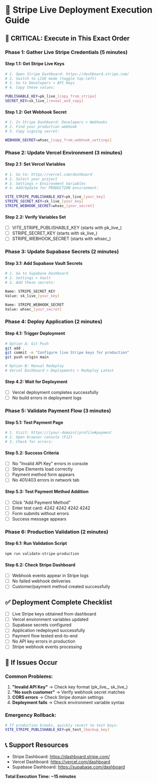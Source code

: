 # 🎯 Stripe Live Deployment Execution Guide

## 🚨 CRITICAL: Execute in This Exact Order

### Phase 1: Gather Live Stripe Credentials (5 minutes)

#### Step 1.1: Get Stripe Live Keys
```bash
# 1. Open Stripe Dashboard: https://dashboard.stripe.com/
# 2. Switch to LIVE mode (toggle top-left)
# 3. Go to Developers > API Keys
# 4. Copy these values:

PUBLISHABLE_KEY=pk_live_[copy_from_stripe]
SECRET_KEY=sk_live_[reveal_and_copy]
```

#### Step 1.2: Get Webhook Secret
```bash
# 1. In Stripe Dashboard: Developers > Webhooks
# 2. Find your production webhook
# 3. Copy signing secret:

WEBHOOK_SECRET=whsec_[copy_from_webhook_settings]
```

### Phase 2: Update Vercel Environment (3 minutes)

#### Step 2.1: Set Vercel Variables
```bash
# 1. Go to: https://vercel.com/dashboard
# 2. Select your project
# 3. Settings > Environment Variables
# 4. Add/Update for PRODUCTION environment:

VITE_STRIPE_PUBLISHABLE_KEY=pk_live_[your_key]
STRIPE_SECRET_KEY=sk_live_[your_key]
STRIPE_WEBHOOK_SECRET=whsec_[your_secret]
```

#### Step 2.2: Verify Variables Set
- [ ] VITE_STRIPE_PUBLISHABLE_KEY (starts with pk_live_)
- [ ] STRIPE_SECRET_KEY (starts with sk_live_)
- [ ] STRIPE_WEBHOOK_SECRET (starts with whsec_)

### Phase 3: Update Supabase Secrets (2 minutes)

#### Step 3.1: Add Supabase Vault Secrets
```bash
# 1. Go to Supabase Dashboard
# 2. Settings > Vault
# 3. Add these secrets:

Name: STRIPE_SECRET_KEY
Value: sk_live_[your_key]

Name: STRIPE_WEBHOOK_SECRET  
Value: whsec_[your_secret]
```

### Phase 4: Deploy Application (2 minutes)

#### Step 4.1: Trigger Deployment
```bash
# Option A: Git Push
git add .
git commit -m "Configure live Stripe keys for production"
git push origin main

# Option B: Manual Redeploy
# Vercel Dashboard > Deployments > Redeploy Latest
```

#### Step 4.2: Wait for Deployment
- [ ] Vercel deployment completes successfully
- [ ] No build errors in deployment logs

### Phase 5: Validate Payment Flow (3 minutes)

#### Step 5.1: Test Payment Page
```bash
# 1. Visit: https://[your-domain]/profile#payment
# 2. Open browser console (F12)
# 3. Check for errors:
```

#### Step 5.2: Success Criteria
- [ ] No "Invalid API Key" errors in console
- [ ] Stripe Elements load correctly
- [ ] Payment method form appears
- [ ] No 401/403 errors in network tab

#### Step 5.3: Test Payment Method Addition
- [ ] Click "Add Payment Method"
- [ ] Enter test card: 4242 4242 4242 4242
- [ ] Form submits without errors
- [ ] Success message appears

### Phase 6: Production Validation (2 minutes)

#### Step 6.1: Run Validation Script
```bash
npm run validate-stripe-production
```

#### Step 6.2: Check Stripe Dashboard
- [ ] Webhook events appear in Stripe logs
- [ ] No failed webhook deliveries
- [ ] Customer/payment method created successfully

## ✅ Deployment Complete Checklist

- [ ] Live Stripe keys obtained from dashboard
- [ ] Vercel environment variables updated
- [ ] Supabase secrets configured
- [ ] Application redeployed successfully
- [ ] Payment flow tested end-to-end
- [ ] No API key errors in production
- [ ] Stripe webhook events processing

## 🚨 If Issues Occur

### Common Problems:
1. **"Invalid API Key"** → Check key format (pk_live_, sk_live_)
2. **"No such customer"** → Verify webhook secret matches
3. **CORS errors** → Check Stripe domain settings
4. **Deployment fails** → Check environment variable syntax

### Emergency Rollback:
```bash
# If production breaks, quickly revert to test keys:
VITE_STRIPE_PUBLISHABLE_KEY=pk_test_[backup_key]
```

## 📞 Support Resources
- Stripe Dashboard: https://dashboard.stripe.com/
- Vercel Dashboard: https://vercel.com/dashboard
- Supabase Dashboard: https://supabase.com/dashboard

**Total Execution Time: ~15 minutes**